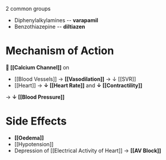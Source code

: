 2 common groups
- Diphenylalkylamines -- **varapamil**
- Benzothiazepine -- **diltiazen**

# Mechanism of Action
** [[Calcium Channel]]** on 
- [[Blood Vessels]] → **[[Vasodilation]]** → ↓ [[SVR]]
- [[Heart]] → **↓ [[Heart Rate]]** and **↓ [[Contractility]]**

→ **↓ [[Blood Pressure]]**

# Side Effects
- **[[Oedema]]**
- [[Hypotension]]
- Depression of [[Electrical Activity of Heart]] → **[[AV Block]]**